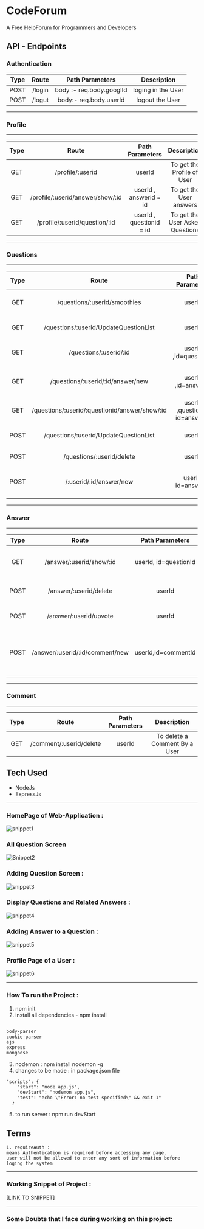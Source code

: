 # CodeForum

A Free HelpForum for Programmers and Developers

## API - Endpoints

### Authentication

| Type | Route  |     Path Parameters      |    Description     |
| :--: | :----: | :----------------------: | :----------------: |
| POST | /login | body :- req.body.googlId | loging in the User |
| POST | /logut |  body:- req.body.userId  |  logout the User   |

---

### Profile

---

| Type |              Route               |     Path Parameters      |           Description           |
| :--: | :------------------------------: | :----------------------: | :-----------------------------: |
| GET  |         /profile/:userid         |          userId          |   To get the Profile of User    |
| GET  | /profile/:userid/answer/show/:id |  userId , answerid = id  |     To get the User answers     |
| GET  |  /profile/:userid/question/:id   | userId , questionid = id | To get the User Asked Questions |

---

### Questions

---

| Type |                     Route                      |         Path Parameters         |                      Description                      |
| :--: | :--------------------------------------------: | :-----------------------------: | :---------------------------------------------------: |
| GET  |          /questions/:userid/smoothies          |             userId              |         To get All The Questions in the Forum         |
| GET  |     /questions/:userid/UpdateQuestionList      |             userId              |      display a form for creating a new Question       |
| GET  |             /questions/:userid/:id             |      userId ,id=questionId      |          shows more info about one Question           |
| GET  |       /questions/:userid/:id/answer/new        |       userId ,id=answerid       | show text-editor when someone wants to post a Answer  |
| GET  | /questions/:userid/:questionid/answer/show/:id | userId ,questionid, id=answerid |       show detail page for a pariticular answer       |
| POST |     /questions/:userid/UpdateQuestionList      |             userId              |      to add the new Question in database/WebSite      |
| POST |           /questions/:userid/delete            |             userId              |                 to delete a question                  |
| POST |            /:userid/:id/answer/new             |       userId, id=answerId       | to add the new Answer for a question in the Database. |

---

### Answer

---

| Type |              Route              |    Path Parameters    |                  Description                   |
| :--: | :-----------------------------: | :-------------------: | :--------------------------------------------: |
| GET  |    /answer/:userid/show/:id     | userId, id=questionId |   show detail page for a pariticular answer    |
| POST |     /answer/:userid/delete      |        userId         |        to delete a answer of a question        |
| POST |     /answer/:userid/upvote      |        userId         |        to Upvote a answer of a question        |
| POST | /answer/:userid/:id/comment/new |  userId,id=commentId  | to post a new comment for a particular answer. |

---

### Comment

---

| Type |          Route          | Path Parameters |          Description          |
| :--: | :---------------------: | :-------------: | :---------------------------: |
| GET  | /comment/:userid/delete |     userId      | To delete a Comment By a User |

## Tech Used

- NodeJs
- ExpressJs

---

### HomePage of Web-Application :

![snippet1](img/img1.png)

### All Question Screen

![Snippet2](img/AllquestionScreen.png)

### Adding Question Screen :

![snippet3](img/questionAdd.png)

### Display Questions and Related Answers :

![snippet4](img/questionAnswer.png)

### Adding Answer to a Question :

![snippet5](img/answer.png)

### Profile Page of a User :

![snippet6](img/profile.png)

---

### How To run the Project :

1. npm init
2. install all dependencies - npm install

```

body-parser
cookie-parser
ejs
express
mongoose

```

3. nodemon : npm install nodemon -g
4. changes to be made : in package.json file

```
"scripts": {
    "start": "node app.js",
    "devStart": "nodemon app.js",
    "test": "echo \"Error: no test specified\" && exit 1"
  }
```

5. to run server : npm run devStart

## Terms

```
1. requireAuth :
means Authentication is required before accessing any page.
user will not be allowed to enter any sort of information before loging the system

```

---

### Working Snippet of Project :

[LINK TO SNIPPET]

---

### Some Doubts that I face during working on this project:
